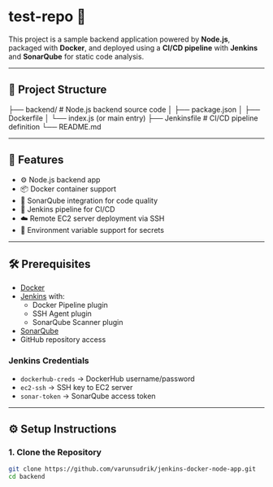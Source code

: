 # test-repo 🚀

This project is a sample backend application powered by **Node.js**, packaged with **Docker**, and deployed using a **CI/CD pipeline** with **Jenkins** and **SonarQube** for static code analysis.

---

## 📁 Project Structure

 ├── backend/ # Node.js backend source code │ ├── package.json │ ├── Dockerfile │ └── index.js (or main entry) ├── Jenkinsfile # CI/CD pipeline definition └── README.md


---

## 🚀 Features

- ⚙️ Node.js backend app
- 📦 Docker container support
- 🧪 SonarQube integration for code quality
- 🔁 Jenkins pipeline for CI/CD
- ☁️ Remote EC2 server deployment via SSH
- 🔐 Environment variable support for secrets

---

## 🛠️ Prerequisites

- [Docker](https://www.docker.com/)
- [Jenkins](https://www.jenkins.io/) with:
  - Docker Pipeline plugin
  - SSH Agent plugin
  - SonarQube Scanner plugin
- [SonarQube](https://www.sonarqube.org/)
- GitHub repository access

### Jenkins Credentials

- `dockerhub-creds` → DockerHub username/password
- `ec2-ssh` → SSH key to EC2 server
- `sonar-token` → SonarQube access token

---

## ⚙️ Setup Instructions

### 1. Clone the Repository

```bash
git clone https://github.com/varunsudrik/jenkins-docker-node-app.git
cd backend
